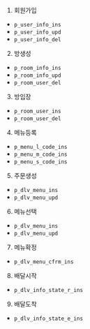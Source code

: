 
1. 회원가입	
- `p_user_info_ins`
- `p_user_info_upd`
- `p_user_info_del`
2. 방생성
- `p_room_info_ins`
- `p_room_info_upd` 
- `p_room_user_del`
3. 방입장		
- `p_room_user_ins`
- `p_room_user_del`
4. 메뉴등록	
- `p_menu_l_code_ins`
- `p_menu_m_code_ins`
- `p_menu_s_code_ins`
5. 주문생성	
- `p_dlv_menu_ins`
- `p_dlv_menu_upd`
6. 메뉴선택	
- `p_dlv_menu_ins`
- `p_dlv_menu_upd`
7. 메뉴확정	
- `p_dlv_menu_cfrm_ins`
8. 배달시작	
- `p_dlv_info_state_r_ins`
9. 배달도착	
- `p_dlv_info_state_e_ins`
